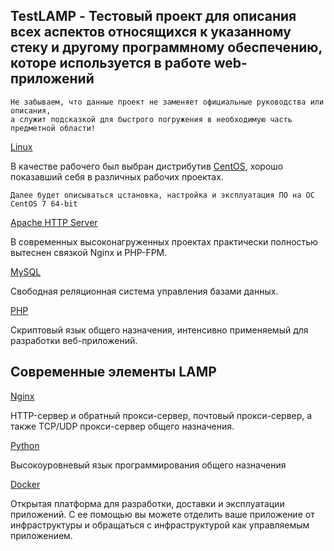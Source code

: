 ## TestLAMP - Тестовый проект для описания всех аспектов относящихся к указанному стеку и другому программному обеспечению, которе используется в работе web-приложений  
~~~
Не забываем, что данные проект не заменяет официальные руководства или описания, 
а служит подсказкой для быстрого погружения в необходимую часть предметной области!
~~~

[Linux](docs/notes_linux.md)

В качестве рабочего был выбран дистрибутив [CentOS](https://www.centos.org/), хорошо показавший себя в различных рабочих проектах.
~~~
Далее будет описываться цстановка, настройка и эксплуатация ПО на ОС CentOS 7 64-bit
~~~ 

[Apache HTTP Server](https://httpd.apache.org/)

В современных высоконагруженных проектах практически полностью вытеснен связкой Nginx и PHP-FPM.

[MySQL](docs/notes_mysql.md)

Свободная реляционная система управления базами данных.

[PHP](docs/notes_php.md)

 Скриптовый язык общего назначения, интенсивно применяемый для разработки веб-приложений.

## Современные элементы LAMP  

[Nginx](docs/notes_nginx.md)

HTTP-сервер и обратный прокси-сервер, почтовый прокси-сервер, а также TCP/UDP прокси-сервер общего назначения.


[Python](docs/notes_python.md)

Высокоуровневый язык программирования общего назначения

[Docker](docs/notes_docker.md)

Открытая платформа для разработки, доставки и эксплуатации приложений. 
С ее помощью вы можете отделить ваше приложение от инфраструктуры и обращаться с инфраструктурой как управляемым приложением.
